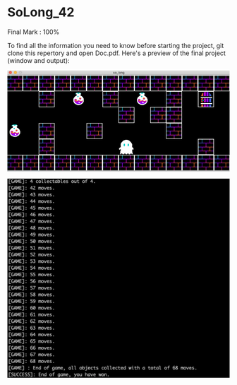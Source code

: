 # SoLong_42

Final Mark : 100%

To find all the information you need to know before starting the project, git clone this repertory and open Doc.pdf.
Here's a preview of the final project (window and output):

![alt text](https://github.com/mboy29/SoLong_42/blob/main/Preview.png)

![alt text](https://github.com/mboy29/SoLong_42/blob/main/PreviewOutput.png)
